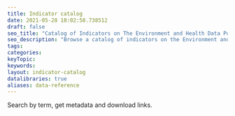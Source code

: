 ```yaml
---
title: Indicator catalog
date: 2021-05-28 18:02:58.738512
draft: false
seo_title: "Catalog of Indicators on The Environment and Health Data Portal"
seo_description: "Browse a catalog of indicators on the Environment and Health Data Portal."
tags: 
categories: 
keyTopic: 
keywords: 
layout: indicator-catalog
datalibraries: true
aliases: data-reference
---
```


Search by term, get metadata and download links.
